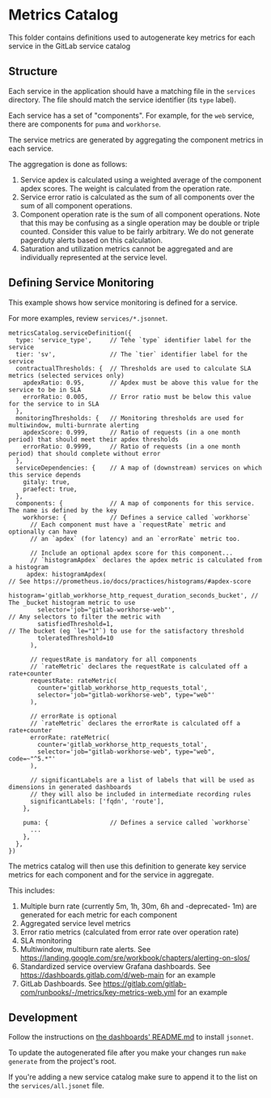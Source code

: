 # Metrics Catalog

This folder contains definitions used to autogenerate key metrics for each
service in the GitLab service catalog

## Structure

Each service in the application should have a matching file in the `services`
directory. The file should match the service identifier (its `type` label).

Each service has a set of "components". For example, for the `web` service,
there are components for `puma` and `workhorse`.

The service metrics are generated by aggregating the component metrics in each
service.

The aggregation is done as follows:

1. Service apdex is calculated using a weighted average of the component apdex scores. The
   weight is calculated from the operation rate.
1. Service error ratio is calculated as the sum of all components over the sum of all component operations.
1. Component operation rate is the sum of all component operations. Note that this may be confusing as a single operation may be double or triple counted.
   Consider this value to be fairly arbitrary. We do not generate pagerduty alerts based on this calculation.
1. Saturation and utilization metrics cannot be aggregated and are individually represented at the service level.

## Defining Service Monitoring

This example shows how service monitoring is defined for a service.

For more examples, review `services/*.jsonnet`.

```jsonnet
metricsCatalog.serviceDefinition({
  type: 'service_type',     // Tehe `type` identifier label for the service
  tier: 'sv',               // The `tier` identifier label for the service
  contractualThresholds: {  // Thresholds are used to calculate SLA metrics (selected services only)
    apdexRatio: 0.95,       // Apdex must be above this value for the service to be in SLA
    errorRatio: 0.005,      // Error ratio must be below this value for the service to in SLA
  },
  monitoringThresholds: {   // Monitoring thresholds are used for multiwindow, multi-burnrate alerting
    apdexScore: 0.999,      // Ratio of requests (in a one month period) that should meet their apdex thresholds
    errorRatio: 0.9999,     // Ratio of requests (in a one month period) that should complete without error
  },
  serviceDependencies: {    // A map of (downstream) services on which this service depends
    gitaly: true,
    praefect: true,
  },
  components: {             // A map of components for this service. The name is defined by the key
    workhorse: {            // Defines a service called `workhorse`
      // Each component must have a `requestRate` metric and optionally can have
      // an `apdex` (for latency) and an `errorRate` metric too.

      // Include an optional apdex score for this component...
      // `histogramApdex` declares the apdex metric is calculated from a histogram
     apdex: histogramApdex(                                                // See https://prometheus.io/docs/practices/histograms/#apdex-score
        histogram='gitlab_workhorse_http_request_duration_seconds_bucket', // The _bucket histogram metric to use
        selector='job="gitlab-workhorse-web"',                             // Any selectors to filter the metric with
        satisfiedThreshold=1,                                              // The bucket (eg `le="1"`) to use for the satisfactory threshold
        toleratedThreshold=10
      ),

      // requestRate is mandatory for all components
      // `rateMetric` declares the requestRate is calculated off a rate+counter
      requestRate: rateMetric(
        counter='gitlab_workhorse_http_requests_total',
        selector='job="gitlab-workhorse-web", type="web"'
      ),

      // errorRate is optional
      // `rateMetric` declares the errorRate is calculated off a rate+counter
      errorRate: rateMetric(
        counter='gitlab_workhorse_http_requests_total',
        selector='job="gitlab-workhorse-web", type="web", code=~"^5.*"'
      ),

      // significantLabels are a list of labels that will be used as dimensions in generated dashboards
      // they will also be included in intermediate recording rules
      significantLabels: ['fqdn', 'route'],
    },

    puma: {                 // Defines a service called `workhorse`
      ...
    },
  },
})
```

The metrics catalog will then use this definition to generate key service metrics for each component
and for the service in aggregate.

This includes:

1. Multiple burn rate (currently 5m, 1h, 30m, 6h and -deprecated- 1m) are generated for each metric for each component
1. Aggregated service level metrics
1. Error ratio metrics (calculated from error rate over operation rate)
1. SLA monitoring
1. Multiwindow, multiburn rate alerts. See https://landing.google.com/sre/workbook/chapters/alerting-on-slos/
1. Standardized service overview Grafana dashboards. See https://dashboards.gitlab.com/d/web-main for an example
1. GitLab Dashboards. See https://gitlab.com/gitlab-com/runbooks/-/metrics/key-metrics-web.yml for an example

## Development

Follow the instructions on
[the dashboards' README.md](../dashboards/README.md#local-development) to
install `jsonnet`.

To update the autogenerated file after you make your changes run
`make generate` from the project's root.

If you're adding a new service catalog make sure to append it to the list on the
`services/all.jsonet` file.
